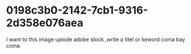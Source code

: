 # 0198c3b0-2142-7cb1-9316-2d358e076aea
I want to this image uplode adobe stock ,write a titel or keword coma bay coma
